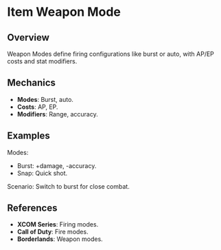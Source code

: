 # Item Weapon Mode

## Overview
Weapon Modes define firing configurations like burst or auto, with AP/EP costs and stat modifiers.

## Mechanics
- **Modes**: Burst, auto.
- **Costs**: AP, EP.
- **Modifiers**: Range, accuracy.

## Examples

Modes:
- Burst: +damage, -accuracy.
- Snap: Quick shot.

Scenario: Switch to burst for close combat.

## References
- **XCOM Series**: Firing modes.
- **Call of Duty**: Fire modes.
- **Borderlands**: Weapon modes.